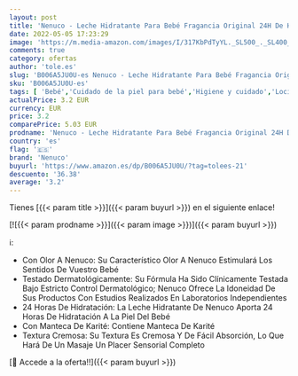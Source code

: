 ```yaml
---
layout: post
title: 'Nenuco - Leche Hidratante Para Bebé Fragancia Original 24H De Hidratación  400ml'
date: 2022-05-05 17:23:29
image: 'https://m.media-amazon.com/images/I/317KbPdTyYL._SL500_._SL400_.jpg'
comments: true
category: ofertas
author: 'tole.es'
slug: 'B006A5JU0U-es Nenuco - Leche Hidratante Para Bebé Fragancia Original 24H...'
sku: 'B006A5JU0U-es'
tags: [ 'Bebé','Cuidado de la piel para bebé','Higiene y cuidado','Lociones para la piel de bebé','bebé','nenuco','🇪🇸', ]
actualPrice: 3.2 EUR
currency: EUR
price: 3.2
comparePrice: 5.03 EUR
prodname: 'Nenuco - Leche Hidratante Para Bebé Fragancia Original 24H De Hidratación  400ml'
country: 'es'
flag: '🇪🇸'
brand: 'Nenuco'
buyurl: 'https://www.amazon.es/dp/B006A5JU0U/?tag=tolees-21'
descuento: '36.38'
average: '3.2'
---
```


Tienes [{{< param title >}}]({{< param buyurl >}}) en el siguiente enlace!

[![{{< param prodname >}}]({{< param image >}})]({{< param buyurl >}})

ℹ️:

- Con Olor A Nenuco: Su Característico Olor A Nenuco Estimulará Los Sentidos De Vuestro Bebé
- Testado Dermatológicamente: Su Fórmula Ha Sido Clínicamente Testada Bajo Estricto Control Dermatológico; Nenuco Ofrece La Idoneidad De Sus Productos Con Estudios Realizados En Laboratorios Independientes
- 24 Horas De Hidratación: La Leche Hidratante De Nenuco Aporta 24 Horas De Hidratación A La Piel Del Bebé
- Con Manteca De Karité: Contiene Manteca De Karité
- Textura Cremosa: Su Textura Es Cremosa Y De Fácil Absorción, Lo Que Hará De Un Masaje Un Placer Sensorial Completo

[🛒 Accede a la oferta!!]({{< param buyurl >}})
